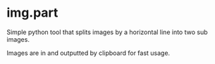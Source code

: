 # img.part

Simple python tool that splits images by a horizontal line into two sub images.

Images are in and outputted by clipboard for fast usage.
